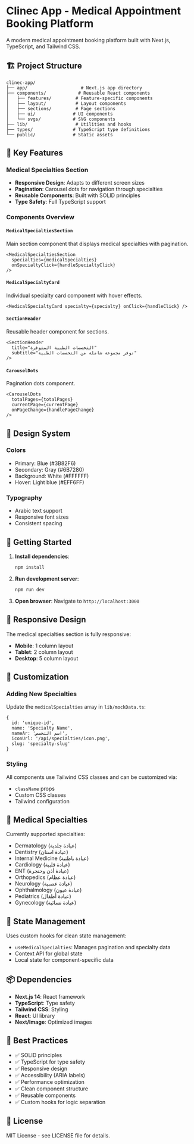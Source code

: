 # Clinec App - Medical Appointment Booking Platform

A modern medical appointment booking platform built with Next.js, TypeScript, and Tailwind CSS.

## 🏗️ Project Structure

```
clinec-app/
├── app/                    # Next.js app directory
├── components/            # Reusable React components
│   ├── features/         # Feature-specific components
│   ├── layout/           # Layout components
│   ├── sections/         # Page sections
│   ├── ui/              # UI components
│   └── svgs/            # SVG components
├── lib/                  # Utilities and hooks
├── types/               # TypeScript type definitions
└── public/              # Static assets
```

## 🎯 Key Features

### Medical Specialties Section

- **Responsive Design**: Adapts to different screen sizes
- **Pagination**: Carousel dots for navigation through specialties
- **Reusable Components**: Built with SOLID principles
- **Type Safety**: Full TypeScript support

### Components Overview

#### `MedicalSpecialtiesSection`

Main section component that displays medical specialties with pagination.

```tsx
<MedicalSpecialtiesSection
  specialties={medicalSpecialties}
  onSpecialtyClick={handleSpecialtyClick}
/>
```

#### `MedicalSpecialtyCard`

Individual specialty card component with hover effects.

```tsx
<MedicalSpecialtyCard specialty={specialty} onClick={handleClick} />
```

#### `SectionHeader`

Reusable header component for sections.

```tsx
<SectionHeader
  title="التخصصات الطبية المتوفرة"
  subtitle="نوفر مجموعة شاملة من التخصصات الطبية"
/>
```

#### `CarouselDots`

Pagination dots component.

```tsx
<CarouselDots
  totalPages={totalPages}
  currentPage={currentPage}
  onPageChange={handlePageChange}
/>
```

## 🎨 Design System

### Colors

- Primary: Blue (#3B82F6)
- Secondary: Gray (#6B7280)
- Background: White (#FFFFFF)
- Hover: Light blue (#EFF6FF)

### Typography

- Arabic text support
- Responsive font sizes
- Consistent spacing

## 🚀 Getting Started

1. **Install dependencies**:

   ```bash
   npm install
   ```

2. **Run development server**:

   ```bash
   npm run dev
   ```

3. **Open browser**:
   Navigate to `http://localhost:3000`

## 📱 Responsive Design

The medical specialties section is fully responsive:

- **Mobile**: 1 column layout
- **Tablet**: 2 column layout
- **Desktop**: 5 column layout

## 🔧 Customization

### Adding New Specialties

Update the `medicalSpecialties` array in `lib/mockData.ts`:

```tsx
{
  id: 'unique-id',
  name: 'Specialty Name',
  nameAr: 'اسم التخصص',
  iconUrl: '/api/specialties/icon.png',
  slug: 'specialty-slug'
}
```

### Styling

All components use Tailwind CSS classes and can be customized via:

- `className` props
- Custom CSS classes
- Tailwind configuration

## 🏥 Medical Specialties

Currently supported specialties:

- Dermatology (عيادة جلدية)
- Dentistry (عيادة اسنان)
- Internal Medicine (عيادة باطنية)
- Cardiology (عيادة قلبية)
- ENT (عيادة أذن وحنجرة)
- Orthopedics (عيادة عظام)
- Neurology (عيادة عصبية)
- Ophthalmology (عيادة عيون)
- Pediatrics (عيادة أطفال)
- Gynecology (عيادة نسائية)

## 🔄 State Management

Uses custom hooks for clean state management:

- `useMedicalSpecialties`: Manages pagination and specialty data
- Context API for global state
- Local state for component-specific data

## 📦 Dependencies

- **Next.js 14**: React framework
- **TypeScript**: Type safety
- **Tailwind CSS**: Styling
- **React**: UI library
- **Next/Image**: Optimized images

## 🎯 Best Practices

- ✅ SOLID principles
- ✅ TypeScript for type safety
- ✅ Responsive design
- ✅ Accessibility (ARIA labels)
- ✅ Performance optimization
- ✅ Clean component structure
- ✅ Reusable components
- ✅ Custom hooks for logic separation

## 📄 License

MIT License - see LICENSE file for details.
